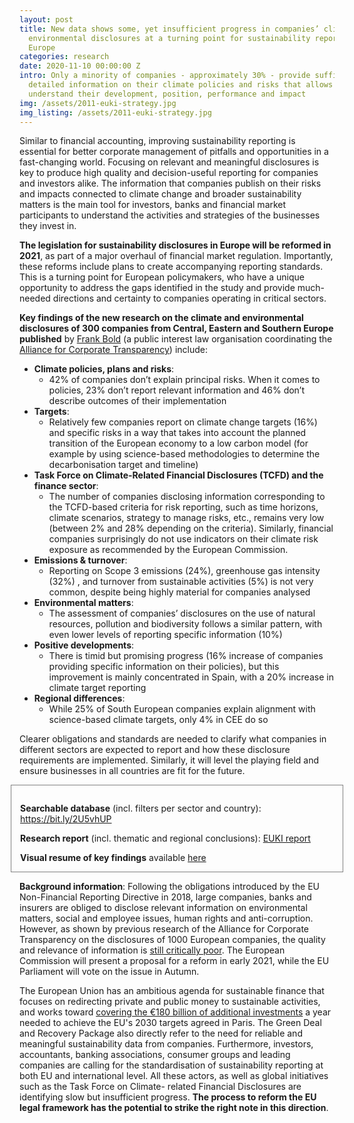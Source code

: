 ```yaml
---
layout: post
title: New data shows some, yet insufficient progress in companies’ climate and
  environmental disclosures at a turning point for sustainability reporting in
  Europe
categories: research
date: 2020-11-10 00:00:00 Z
intro: Only a minority of companies - approximately 30% - provide sufficiently
  detailed information on their climate policies and risks that allows to
  understand their development, position, performance and impact
img: /assets/2011-euki-strategy.jpg
img_listing: /assets/2011-euki-strategy.jpg
---
```


Similar to financial accounting, improving sustainability reporting is essential for better corporate management of pitfalls and opportunities in a fast-changing world. Focusing on relevant and meaningful disclosures is key to produce high quality and decision-useful reporting for companies and investors alike. The information that companies publish on their risks and impacts connected to climate change and broader sustainability matters is the main tool for investors, banks and financial market participants to understand the activities and strategies of the businesses they invest in.  
 
**The legislation for sustainability disclosures in Europe will be reformed in 2021**, as part of a major overhaul of financial market regulation. Importantly, these reforms include plans to create accompanying reporting standards. This is a turning point for European policymakers, who have a unique opportunity to address the gaps identified in the study and provide much-needed directions and certainty to companies operating in critical sectors.

**Key findings of the new research on the climate and environmental disclosures of 300 companies from Central, Eastern and Southern Europe published** by [Frank Bold](https://en.frankbold.org/our-work/programme/responsible-companies) (a public interest law organisation coordinating the [Alliance for Corporate Transparency](http://www.allianceforcorporatetransparency.org/)) include:

- **Climate policies, plans and risks**: 
     - 42% of companies don’t explain principal risks. When it comes to policies, 23% don’t report relevant information and 46% don’t describe outcomes of their implementation
- **Targets**: 
     - Relatively few companies report on climate change targets (16%) and specific risks in a way that takes into account the planned transition of the European economy to a low carbon model (for example by using science-based methodologies to determine the decarbonisation target and timeline)
- **Task Force on Climate-Related Financial Disclosures (TCFD) and the finance sector**:
     - The number of companies disclosing information corresponding to the TCFD-based criteria for risk reporting, such as time horizons, climate scenarios, strategy to manage risks, etc., remains very low (between 2% and 28% depending on the criteria). Similarly, financial companies surprisingly do not use indicators on their climate risk exposure as recommended by the European Commission. 
- **Emissions & turnover**:
     - Reporting on Scope 3 emissions (24%), greenhouse gas intensity (32%) , and turnover from sustainable activities (5%) is not very common, despite being highly material for companies analysed
- **Environmental matters**: 
     - The assessment of companies’ disclosures on the use of natural resources, pollution and biodiversity follows a similar pattern, with even lower levels of reporting specific information (10%)
- **Positive developments**: 
     - There is timid but promising progress (16% increase of companies providing specific information on their policies), but this improvement is mainly concentrated in Spain, with a 20% increase in climate target reporting
- **Regional differences**:
     - While 25% of South European companies explain alignment with science-based climate targets, only 4% in CEE do so

Clearer obligations and standards are needed to clarify what companies in different sectors are expected to report and how these disclosure requirements are implemented. Similarly, it will level the playing field and ensure businesses in all countries are fit for the future.


<div style="border: 1px solid gray; margin: 0 -1em; padding: 1em 1em 0;">

<p><strong>Searchable database</strong> (incl. filters per sector and country): <a href="https://bit.ly/2U5vhUP" target="_blank">https://bit.ly/2U5vhUP</a></p>

<p><strong>Research report</strong> (incl. thematic and regional conclusions): <a href="{% asset 'Research_Report_EUKI_2020.pdf' @path %}" target="_blank">EUKI report</a></p>

<p><strong>Visual resume of key findings</strong> available <a href="{% asset 'Key_findings.pdf' @path %}" target="_blank">here</a></p>

</div>


**Background information**:
Following the obligations introduced by the EU Non-Financial Reporting Directive in 2018, large
companies, banks and insurers are obliged to disclose relevant information on environmental matters,
social and employee issues, human rights and anti-corruption. However, as shown by previous
research of the Alliance for Corporate Transparency on the disclosures of 1000 European companies,
the quality and relevance of information is [still critically poor](http://allianceforcorporatetransparency.org/news/landmark-research.html). The European Commission will present a
proposal for a reform in early 2021, while the EU Parliament will vote on the issue in Autumn.

The European Union has an ambitious agenda for sustainable finance that focuses on redirecting
private and public money to sustainable activities, and works toward [covering the €180 billion of
additional investments](https://ec.europa.eu/clima/news/sustainable-finance-commissions-action-plan-greener-and-cleaner-economy_en) a year needed to achieve the EU&#39;s 2030 targets agreed in Paris. The Green
Deal and Recovery Package also directly refer to the need for reliable and meaningful sustainability
data from companies. Furthermore, investors, accountants, banking associations, consumer groups
and leading companies are calling for the standardisation of sustainability reporting at both EU and
international level. All these actors, as well as global initiatives such as the Task Force on Climate-
related Financial Disclosures are identifying slow but insufficient progress. **The process to reform
the EU legal framework has the potential to strike the right note in this direction**.
